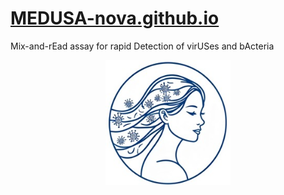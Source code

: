 
# [MEDUSA-nova.github.io](https://MEDUSA-nova.github.io)
Mix-and-rEad assay for rapid Detection of virUSes and bActeria

<p align="center"> <img width="200" src="MEDUSA-nova_logo.jpg" alt=""> </p>
<!-- <p align="center"> <strong> Patricia Agudelo-Romero, PhD </strong></p>
<!-- <p align="center"> <strong> Computational Biologist </strong></p>
<!-- <p align="center"> <a href="https://www.telethonkids.org.au"> <strong> Telethon Kids Institute </strong> </a></p>

<!-- regular html comment --> 
